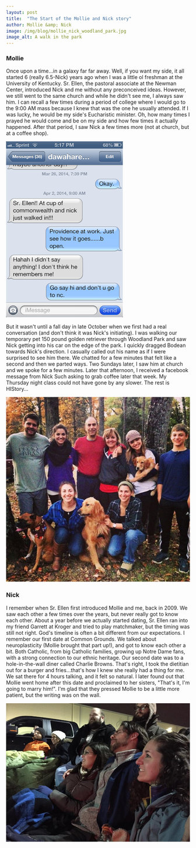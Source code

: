 ```yaml
---
layout: post
title:  "The Start of the Mollie and Nick story"
author: Mollie &amp; Nick
image: /img/blog/mollie_nick_woodland_park.jpg
image_alt: A walk in the park
---
```


### Mollie

Once upon a time...in a galaxy far far away. Well, if you want my side, it all started 6 (really 6.5-Nick) years ago when I was a little ol freshman at the University of Kentucky. Sr. Ellen, the pastoral associate at the Newman Center, introduced Nick and me without any preconceived ideas. However, we still went to the same church and while he didn't see me, I always saw him. I can recall a few times during a period of college where I would go to the 9:00 AM mass because I knew that was the one he usually attended. If I was lucky, he would be my side's Eucharistic minister. Oh, how many times I prayed he would come and be on my side and how few times it actually happened. After that period, I saw Nick a few times more (not at church, but at a coffee shop). 

![Text message conversation between Mollie and Sr. Ellen](/img/blog/sr_ellen_message.png)

But it wasn't until a fall day in late October when we first had a real conversation (and don't think it was Nick's initiating). I was walking our temporary pet 150 pound golden retriever through Woodland Park and saw Nick getting into his car on the edge of the park. I quickly dragged Bodean towards Nick's direction. I casually called out his name as if I were surprised to see him there. We chatted for a few minutes that felt like a second and then we parted ways. Two Sundays later, I saw him at church and we spoke for a few minutes. Later that afternoon, I received a facebook message from Nick Such asking to grab coffee later that week.  My Thursday night class could not have gone by any slower. The rest is HIStory...

![Mollie with giant Golden Retreiver, Jethro Bodean](/img/blog/mollie_and_bodean.jpg)

### Nick

I remember when Sr. Ellen first introduced Mollie and me, back in 2009. We saw each other a few times over the years, but never really got to know each other. About a year before we actually started dating, Sr. Ellen ran into my friend Garrett at Kroger and tried to play matchmaker, but the timing was still not right. God's timeline is often a bit different from our expectations. I remember our first date at Common Grounds. We talked about neuroplasticity (Mollie brought that part up!), and got to know each other a bit. Both Catholic, from big Catholic families, growing up Notre Dame fans, with a strong connection to our ethnic heritage. Our second date was to a hole-in-the-wall diner called Charlie Browns. That's right, I took the dietitian out for a burger and fries...that's how I knew she really had a thing for me. We sat there for 4 hours talking, and it felt so natural. I later found out that Mollie went home after this date and proclaimed to her sisters, "That's it, I'm going to marry him!". I'm glad that they pressed Mollie to be a little more patient, but the writing was on the wall. 

![Mollie and Nick at Luke's Dumb &amp; Dumber Too movie party](/img/blog/movie_night.jpg)